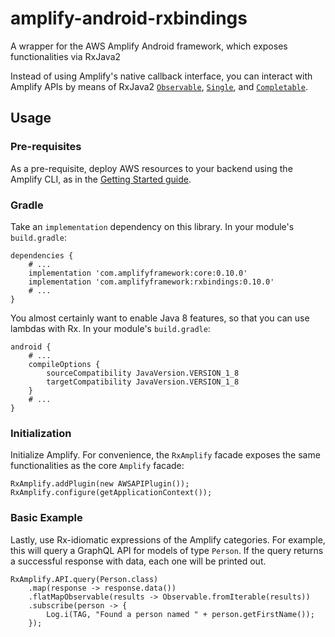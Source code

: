 # amplify-android-rxbindings
A wrapper for the AWS Amplify Android framework, which exposes
functionalities via RxJava2

Instead of using Amplify's native callback interface, you can interact
with Amplify APIs by means of RxJava2
[`Observable`](http://reactivex.io/RxJava/javadoc/io/reactivex/Observable.html),
[`Single`](http://reactivex.io/RxJava/javadoc/io/reactivex/Single.html), and
[`Completable`](http://reactivex.io/RxJava/javadoc/io/reactivex/Completable.html).

## Usage

### Pre-requisites

As a pre-requisite, deploy AWS resources to your backend using the
Amplify CLI, as in the [Getting
Started guide](https://aws-amplify.github.io/docs/android/start).


### Gradle
Take an `implementation` dependency on this library. In your module's
`build.gradle`:
```
dependencies {
    # ...
    implementation 'com.amplifyframework:core:0.10.0'
    implementation 'com.amplifyframework:rxbindings:0.10.0'
    # ...
}
```

You almost certainly want to enable Java 8 features, so that you can use
lambdas with Rx. In your module's `build.gradle`:

```
android {
    # ...
    compileOptions {
        sourceCompatibility JavaVersion.VERSION_1_8
        targetCompatibility JavaVersion.VERSION_1_8
    }
    # ...
}
```

### Initialization
Initialize Amplify. For convenience, the `RxAmplify` facade exposes the
same functionalities as the core `Amplify` facade:

```
RxAmplify.addPlugin(new AWSAPIPlugin());
RxAmplify.configure(getApplicationContext());
```

### Basic Example
Lastly, use Rx-idiomatic expressions of the Amplify categories. For
example, this will query a GraphQL API for models of type `Person`. If
the query returns a successful response with data, each one will be
printed out.

```
RxAmplify.API.query(Person.class)
    .map(response -> response.data())
    .flatMapObservable(results -> Observable.fromIterable(results))
    .subscribe(person -> {
        Log.i(TAG, "Found a person named " + person.getFirstName());
    });
```

